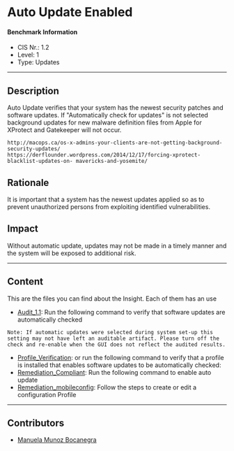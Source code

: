 # Auto Update Enabled
#### Benchmark Information
- CIS Nr.: 1.2
- Level: 1
- Type: Updates
------------------------
## Description

Auto Update verifies that your system has the newest security patches and software updates. If "Automatically check for updates" is not selected background updates for new malware definition files from Apple for XProtect and Gatekeeper will not occur.


```http://macops.ca/os-x-admins-your-clients-are-not-getting-background-security-updates/ ```
```https://derflounder.wordpress.com/2014/12/17/forcing-xprotect-blacklist-updates-on- mavericks-and-yosemite/ ```

## Rationale

It is important that a system has the newest updates applied so as to prevent unauthorized persons from exploiting identified vulnerabilities.

## Impact

Without automatic update, updates may not be made in a timely manner and the system will be exposed to additional risk.

---
## Content
This are the files you can find about the Insight. Each of them has an use 
* [Audit_1.1](https://github.com/apfelwerk/JamfProtectInsights/blob/main/UpdatesType/CIS_1.2_Auto%20Update%20Enabled/Audit_1.2.sh): Run the following command to verify that software updates are automatically checked

```Note: If automatic updates were selected during system set-up this setting may not have left an auditable artifact. Please turn off the check and re-enable when the GUI does not reflect the audited results.```

* [Profile_Verification](https://github.com/apfelwerk/JamfProtectInsights/blob/main/UpdatesType/CIS_1.2_Auto%20Update%20Enabled/Profile_Verification.sh): or run the following command to verify that a profile is installed that enables software updates to be automatically checked:
* [Remediation_Compliant](https://github.com/apfelwerk/JamfProtectInsights/blob/main/UpdatesType/CIS_1.2_Auto%20Update%20Enabled/Remediation_Compliant.sh): Run the following command to enable auto update
* [Remediation_mobileconfig](https://github.com/apfelwerk/JamfProtectInsights/blob/main/UpdatesType/CIS_1.2_Auto%20Update%20Enabled/Remediation_mobileconfig.md): Follow the steps to create or edit a configuration Profile

------------------------------------------------------------------------------------------------------------------------------------------------------------------------------------------------------------------------------------------------------------------------------------------------------------------------------
## Contributors
* [Manuela Munoz Bocanegra](https://github.com/manuelamunoz)


